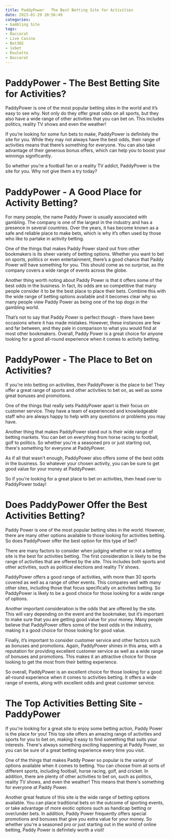 ```yaml
---
title: PaddyPower   The Best Betting Site for Activities
date: 2023-01-29 20:56:49
categories:
- Gambling Site
tags:
- Baccarat
- Live Casino
- Bet365
- 1xbet
- Roulette
- Baccarat
---
```



#  PaddyPower - The Best Betting Site for Activities?

PaddyPower is one of the most popular betting sites in the world and it’s easy to see why. Not only do they offer great odds on all sports, but they also have a wide range of other activities that you can bet on. This includes politics, reality TV shows and even the weather!

If you’re looking for some fun bets to make, PaddyPower is definitely the site for you. While they may not always have the best odds, their range of activities means that there’s something for everyone. You can also take advantage of their generous bonus offers, which can help you to boost your winnings significantly.

So whether you’re a football fan or a reality TV addict, PaddyPower is the site for you. Why not give them a try today?

#  PaddyPower - A Good Place for Activity Betting?

For many people, the name Paddy Power is usually associated with gambling. The company is one of the largest in the industry and has a presence in several countries. Over the years, it has become known as a safe and reliable place to make bets, which is why it’s often used by those who like to partake in activity betting.

One of the things that makes Paddy Power stand out from other bookmakers is its sheer variety of betting options. Whether you want to bet on sports, politics or even entertainment, there’s a good chance that Paddy Power will have something for you. This should come as no surprise, as the company covers a wide range of events across the globe.

Another thing worth noting about Paddy Power is that it offers some of the best odds in the business. In fact, its odds are so competitive that many people consider it to be the best place to place their bets. Combine this with the wide range of betting options available and it becomes clear why so many people view Paddy Power as being one of the top dogs in the gambling world.

That’s not to say that Paddy Power is perfect though - there have been occasions where it has made mistakes. However, these instances are few and far between, and they pale in comparison to what you would find at most other bookmakers. Overall, Paddy Power is a great choice for anyone looking for a good all-round experience when it comes to activity betting.

#  PaddyPower - The Place to Bet on Activities?

If you're into betting on activities, then PaddyPower is the place to be! They offer a great range of sports and other activities to bet on, as well as some great bonuses and promotions.

One of the things that really sets PaddyPower apart is their focus on customer service. They have a team of experienced and knowledgeable staff who are always happy to help with any questions or problems you may have.

Another thing that makes PaddyPower stand out is their wide range of betting markets. You can bet on everything from horse racing to football, golf to politics. So whether you're a seasoned pro or just starting out, there's something for everyone at PaddyPower.

As if all that wasn't enough, PaddyPower also offers some of the best odds in the business. So whatever your chosen activity, you can be sure to get good value for your money at PaddyPower.

So if you're looking for a great place to bet on activities, then head over to PaddyPower today!

#  Does PaddyPower Offer the Best Activities Betting?

Paddy Power is one of the most popular betting sites in the world. However, there are many other options available to those looking for activities betting. So does PaddyPower offer the best option for this type of bet?

There are many factors to consider when judging whether or not a betting site is the best for activities betting. The first consideration is likely to be the range of activities that are offered by the site. This includes both sports and other activities, such as political elections and reality TV shows.

PaddyPower offers a good range of activities, with more than 30 sports covered as well as a range of other events. This compares well with many other sites, including those that focus specifically on activities betting. So PaddyPower is likely to be a good choice for those looking for a wide range of options.

Another important consideration is the odds that are offered by the site. This will vary depending on the event and the bookmaker, but it’s important to make sure that you are getting good value for your money. Many people believe that PaddyPower offers some of the best odds in the industry, making it a good choice for those looking for good value.

Finally, it’s important to consider customer service and other factors such as bonuses and promotions. Again, PaddyPower shines in this area, with a reputation for providing excellent customer service as well as a wide range of bonuses and promotions. This makes it an attractive choice for those looking to get the most from their betting experience.

So overall, PaddyPower is an excellent choice for those looking for a good all-round experience when it comes to activities betting. It offers a wide range of events, along with excellent odds and great customer service.

#  The Top Activities Betting Site - PaddyPower

If you're looking for a great site to enjoy some betting action, Paddy Power is the place for you! This top site offers an amazing range of activities and sports for you to bet on, making it easy to find something that suits your interests. There's always something exciting happening at Paddy Power, so you can be sure of a great betting experience every time you visit.

One of the things that makes Paddy Power so popular is the variety of options available when it comes to betting. You can choose from all sorts of different sports, including football, horse racing, golf, and cricket. In addition, there are plenty of other activities to bet on, such as politics, reality TV shows, and even the weather! This means that there's something for everyone at Paddy Power.

Another great feature of this site is the wide range of betting options available. You can place traditional bets on the outcome of sporting events, or take advantage of more exotic options such as handicap betting or over/under bets. In addition, Paddy Power frequently offers special promotions and bonuses that give you extra value for your money. So whether you're a seasoned pro or just starting out in the world of online betting, Paddy Power is definitely worth a visit!